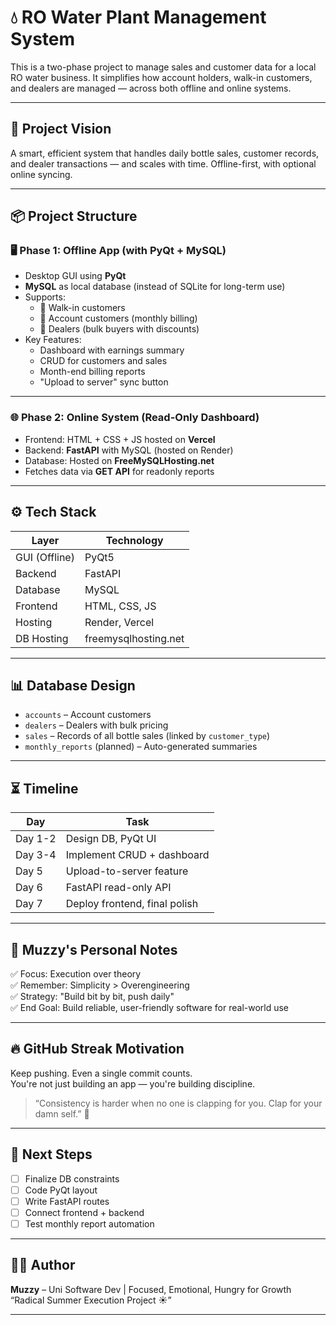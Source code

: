 # 💧 RO Water Plant Management System

This is a two-phase project to manage sales and customer data for a local RO water business. It simplifies how account holders, walk-in customers, and dealers are managed — across both offline and online systems.

---

## 🚀 Project Vision

A smart, efficient system that handles daily bottle sales, customer records, and dealer transactions — and scales with time. Offline-first, with optional online syncing.

---

## 📦 Project Structure

### 🖥️ Phase 1: Offline App (with PyQt + MySQL)
- Desktop GUI using **PyQt**
- **MySQL** as local database (instead of SQLite for long-term use)
- Supports:
  - 👤 Walk-in customers
  - 🧾 Account customers (monthly billing)
  - 🧃 Dealers (bulk buyers with discounts)
- Key Features:
  - Dashboard with earnings summary
  - CRUD for customers and sales
  - Month-end billing reports
  - "Upload to server" sync button

---

### 🌐 Phase 2: Online System (Read-Only Dashboard)
- Frontend: HTML + CSS + JS hosted on **Vercel**
- Backend: **FastAPI** with MySQL (hosted on Render)
- Database: Hosted on **FreeMySQLHosting.net**
- Fetches data via **GET API** for readonly reports

---

## ⚙️ Tech Stack

| Layer        | Technology        |
|--------------|-------------------|
| GUI (Offline) | PyQt5             |
| Backend       | FastAPI           |
| Database      | MySQL             |
| Frontend      | HTML, CSS, JS     |
| Hosting       | Render, Vercel    |
| DB Hosting    | freemysqlhosting.net |

---

## 📊 Database Design

- `accounts` – Account customers
- `dealers` – Dealers with bulk pricing
- `sales` – Records of all bottle sales (linked by `customer_type`)
- `monthly_reports` (planned) – Auto-generated summaries

---

## ⏳ Timeline

| Day | Task |
|-----|------|
| Day 1-2 | Design DB, PyQt UI |
| Day 3-4 | Implement CRUD + dashboard |
| Day 5 | Upload-to-server feature |
| Day 6 | FastAPI read-only API |
| Day 7 | Deploy frontend, final polish |

---

## 🧠 Muzzy's Personal Notes

✅ Focus: Execution over theory  
✅ Remember: Simplicity > Overengineering  
✅ Strategy: "Build bit by bit, push daily"  
✅ End Goal: Build reliable, user-friendly software for real-world use

---

## 🔥 GitHub Streak Motivation

Keep pushing. Even a single commit counts.  
You're not just building an app — you're building discipline.

> “Consistency is harder when no one is clapping for you. Clap for your damn self.” 👏

---

## 📍 Next Steps

- [ ] Finalize DB constraints
- [ ] Code PyQt layout
- [ ] Write FastAPI routes
- [ ] Connect frontend + backend
- [ ] Test monthly report automation

---

## 👨‍💻 Author

**Muzzy** – Uni Software Dev | Focused, Emotional, Hungry for Growth  
“Radical Summer Execution Project ☀️”

---

